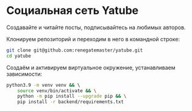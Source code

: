 # Социальная сеть Yatube
Создавайте и читайте посты, подписывайтесь на любимых авторов.

Клонируем репозиторий и переходим в него в командной строке:

```bash
git clone git@github.com:renegatemaster/yatube.git
cd yatube
```

Cоздаём и активируем виртуальное окружение, устанавливаем зависимости:

```bash
python3.9 -m venv venv && \ 
    source venv/bin/activate && \
    python -m pip install --upgrade pip && \
    pip install -r backend/requirements.txt
```

